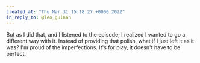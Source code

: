 ```yaml
---
created_at: "Thu Mar 31 15:18:27 +0000 2022"
in_reply_to: @leo_guinan
---
```


But as I did that, and I listened to the episode, I realized I wanted to go a different way with it. Instead of providing that polish, what if I just left it as it was? I'm proud of the imperfections. It's for play, it doesn't have to be perfect.